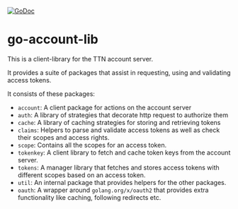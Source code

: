 [![GoDoc](https://godoc.org/github.com/TheThingsNetwork/go-account-lib?status.svg)](https://godoc.org/github.com/TheThingsNetwork/go-account-lib)
# go-account-lib

This is a client-library for the TTN account server.

It provides a suite of packages that assist in requesting,
using and validating access tokens.

It consists of these packages:

- `account`: A client package for actions on the account server
- `auth`: A library of strategies that decorate http request to authorize them
- `cache`: A library of caching strategies for storing and retrieving tokens
- `claims`: Helpers to parse and validate access tokens as well as check their
  scopes and access rights.
- `scope`: Contains all the scopes for an access token.
- `tokenkey`: A client library to fetch and cache token keys from the account
  server.
- `tokens`: A manager library that fetches and stores access tokens with
  different scopes based on an access token.
- `util`: An internal package that provides helpers for the other packages.
- `oauth`: A wrapper around `golang.org/x/oauth2` that provides extra
  functionality like caching, following redirects etc.
